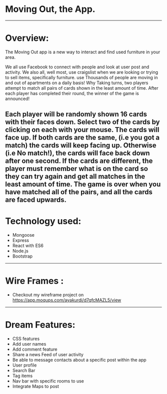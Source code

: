 # Moving Out, the App.
---

# Overview:

The Moving Out app is a new way to interact and find used furniture in your area.

We all use Facebook to connect with people and look at user post and activity.
We also all, well most, use craigslist when we are looking or trying to sell
items, specifically furniture. use  Thousands of people are moving in and out of apartments on a daily basis! Why  Taking turns, two players attempt to match all pairs of cards shown in the
least amount of time. After each player has completed their round, the winner of the game is announced!

Each player will be randomly shown 16 cards with their faces down.
Select two of the cards by clicking on each with your mouse.
The cards will face up. If both cards are the same, (i.e you got a match) the cards will keep facing up.
Otherwise (i.e No match!), the cards will face back down after one second.
If the cards are different, the player must remember what is on the card so they can try
again and get all matches in the least amount of time.
The game is over when you have matched all of the pairs, and all the cards are faced upwards.
---
# Technology used:

+ Mongoose
+ Express
+ React with ES6
+ Node.js
+ Bootstrap

---
# Wire Frames :

+ Checkout my wireframe project on https://app.moqups.com/ayakurdi/d7qfcMAZL5/view
---

# Dream Features:

+ CSS features
+ Add user names
+ Add comment feature
+ Share a news Feed of user activity
+ Be able to message contacts about a specific post within the app
+ User profile
+ Search Bar
+ Tag items
+ Nav bar with specific rooms to use
+ Integrate Maps to post  
